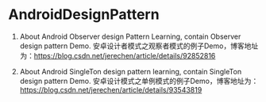 # AndroidDesignPattern

1. About Android Observer design Pattern Learning, contain Observer design pattern Demo.
   安卓设计者模式之观察者模式的例子Demo，博客地址为：https://blog.csdn.net/jerechen/article/details/92852816


2. About Android SingleTon design pattern learning, contain SingleTon design pattern Demo.
   安卓设计模式之单例模式的例子Demo，博客地址为：https://blog.csdn.net/jerechen/article/details/93543819

